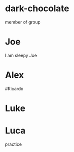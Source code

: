 # dark-chocolate
member of group
# Joe  
I am sleepy Joe

# Alex 

#Ricardo 
# Luke 
# Luca 
practice 

